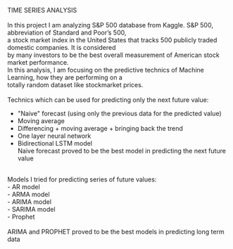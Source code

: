 TIME SERIES ANALYSIS<br>
<br>
In this project I am analyzing S&P 500 database from Kaggle. S&P 500, abbreviation of Standard and Poor’s 500,<br>
a stock market index in the United States that tracks 500 publicly traded domestic companies. It is considered <br>
by many investors to be the best overall measurement of American stock market performance.<br> 
In this analysis, I am focusing on the predictive technics of Machine Learning, how they are performing on a <br>
totally random dataset like stockmarket prices.<br>
<br>
Technics which can be used for predicting only the next future value:<br>
- "Naive" forecast (using only the previous data for the predicted value)<br>
- Moving average<br>
- Differencing + moving average + bringing back the trend<br>
- One layer neural network<br>
- Bidirectional LSTM model<br>
Naive forecast proved to be the best model in predicting the next future value<br>
<br>
Models I tried for predicting series of future values:<br>
- AR model<br>
- ARMA model<br>
- ARIMA model<br>
- SARIMA model<br>
- Prophet<br>
<br>
ARIMA and PROPHET proved to be the best models in predicting long term data
<br>
